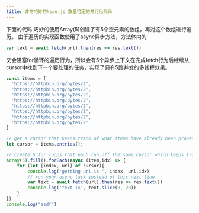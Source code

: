 ```yaml
---
title: 非常巧妙的Node.js 数量可定的并行化代码
---
```


下面的代码 巧妙的使用Array(5)创建了有5个空元素的数组。再对这个数组进行遍历。
由于遍历的实现函数使用了async异步方法，方法体内的
``` js
var text = await fetch(url).then(res => res.text())
```
又会阻塞for循环的遍历行为，所以会有5个异步上下文在完成fetch行为后继续从cursor中找到下一个要处理的任务，实现了只有5路并发的多线程效果。

``` js
const items = [
  'https://httpbin.org/bytes/2',
  'https://httpbin.org/bytes/2',
  'https://httpbin.org/bytes/2',
  'https://httpbin.org/bytes/2',
  'https://httpbin.org/bytes/2',
  'https://httpbin.org/bytes/2',
  'https://httpbin.org/bytes/2',
  'https://httpbin.org/bytes/2'
]

// get a cursor that keeps track of what items have already been processed.
let cursor = items.entries();

// create 5 for loops that each run off the same cursor which keeps track of location
Array(5).fill().forEach(async (item,idx) => {
    for (let [index, url] of cursor){
        console.log('getting url is ', index, url,idx)
        // run your async task instead of this next line
        var text = await fetch(url).then(res => res.text())
        console.log('text is', text.slice(0, 20))
    }
})
console.log("asdf")
```